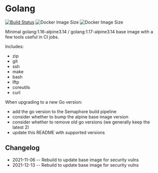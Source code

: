 # Golang

[![Build Status](https://countingup.semaphoreci.com/badges/docker-go/branches/master.svg?style=shields)](https://countingup.semaphoreci.com/projects/docker-go) ![Docker Image Size](https://img.shields.io/docker/image-size/countingup/golang/1.16?label=1.16+size) ![Docker Image Size](https://img.shields.io/docker/image-size/countingup/golang/1.17?label=1.17+size)

Minimal golang:1.16-alpine3.14 / golang:1.17-alpine3.14 base image with a few tools useful in CI jobs.

Includes:

- zip
- git
- ssh
- make
- bash
- lftp
- coreutils
- curl

When upgrading to a new Go version:
 - add the go version to the Semaphore build pipeline
 - consider whether to bump the alpine base image version
 - consider whether to remove old go versions (we generally keep the latest 2)
 - update this README with supported versions

## Changelog

 - 2021-11-06 -- Rebuild to update base image for security vulns
 - 2021-12-13 -- Rebuild to update base image for security vulns
